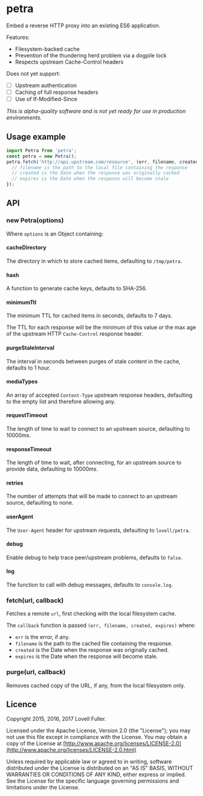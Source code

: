 # petra

Embed a reverse HTTP proxy into an existing ES6 application.

Features:

- Filesystem-backed cache
- Prevention of the thundering herd problem via a dogpile lock
- Respects upstream Cache-Control headers

Does not yet support:

- [ ] Upstream authentication
- [ ] Caching of full response headers
- [ ] Use of If-Modified-Since

_This is alpha-quality software and is not yet ready for use in production environments._

## Usage example

```javascript
import Petra from 'petra';
const petra = new Petra();
petra.fetch('http://api.upstream.com/resource', (err, filename, created, expires) => {
  // filename is the path to the local file containing the response
  // created is the Date when the response was originally cached
  // expires is the Date when the response will become stale
});
```

## API

### new Petra(options)

Where `options` is an Object containing:

#### cacheDirectory

The directory in which to store cached items, defaulting to `/tmp/petra`.

#### hash

A function to generate cache keys, defaults to SHA-256.

#### minimumTtl

The minimum TTL for cached items in seconds, defaults to 7 days.

The TTL for each response will be the minimum of this value or the max age of the upstream HTTP `Cache-Control` response header.

#### purgeStaleInterval

The interval in seconds between purges of stale content in the cache, defaults to 1 hour.

#### mediaTypes

An array of accepted `Content-Type` upstream response headers, defaulting to the empty list and therefore allowing any.

#### requestTimeout

The length of time to wait to connect to an upstream source, defaulting to 10000ms.

#### responseTimeout

The length of time to wait, after connecting, for an upstream source to provide data, defaulting to 10000ms.

#### retries

The number of attempts that will be made to connect to an upstream source, defaulting to none.

#### userAgent

The `User-Agent` header for upstream requests, defaulting to `lovell/petra`.

#### debug

Enable debug to help trace peer/upstream problems, defaults to `false`.

#### log

The function to call with debug messages, defaults to `console.log`.

### fetch(url, callback)

Fetches a remote `url`, first checking with the local filesystem cache.

The `callback` function is passed `(err, filename, created, expires)` where:

- `err` is the error, if any.
- `filename` is the path to the cached file containing the response.
- `created` is the Date when the response was originally cached.
- `expires` is the Date when the response will become stale.

### purge(url, callback)

Removes cached copy of the URL, if any, from the local filesystem only.

## Licence

Copyright 2015, 2016, 2017 Lovell Fuller.

Licensed under the Apache License, Version 2.0 (the "License");
you may not use this file except in compliance with the License.
You may obtain a copy of the License at
[http://www.apache.org/licenses/LICENSE-2.0](http://www.apache.org/licenses/LICENSE-2.0.html)

Unless required by applicable law or agreed to in writing, software
distributed under the License is distributed on an "AS IS" BASIS,
WITHOUT WARRANTIES OR CONDITIONS OF ANY KIND, either express or implied.
See the License for the specific language governing permissions and
limitations under the License.
